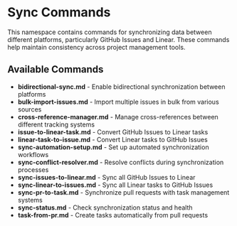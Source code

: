 # Sync Commands

This namespace contains commands for synchronizing data between different platforms, particularly GitHub Issues and Linear. These commands help maintain consistency across project management tools.

## Available Commands

- **bidirectional-sync.md** - Enable bidirectional synchronization between platforms
- **bulk-import-issues.md** - Import multiple issues in bulk from various sources
- **cross-reference-manager.md** - Manage cross-references between different tracking systems
- **issue-to-linear-task.md** - Convert GitHub Issues to Linear tasks
- **linear-task-to-issue.md** - Convert Linear tasks to GitHub Issues
- **sync-automation-setup.md** - Set up automated synchronization workflows
- **sync-conflict-resolver.md** - Resolve conflicts during synchronization processes
- **sync-issues-to-linear.md** - Sync all GitHub Issues to Linear
- **sync-linear-to-issues.md** - Sync all Linear tasks to GitHub Issues
- **sync-pr-to-task.md** - Synchronize pull requests with task management systems
- **sync-status.md** - Check synchronization status and health
- **task-from-pr.md** - Create tasks automatically from pull requests